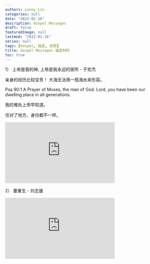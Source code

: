 ```yaml
---
authors: Lenny Lin
categories: null
date: "2022-01-16"
description: Gospel Messages
draft: false
featuredImage: null
lastmod: "2022-01-16"
series: null
tags: [Gospel, 福音, 安慰]
title: Gospel Messages 福音材料
toc: true
---
```


1） 上帝是我的神, 上帝是我永远的居所 - 于宏杰   

亲身的经历比较宝贵！ 大海无法用一瓶海水来形容。  

Psa 90:1 A Prayer of Moses, the man of God. Lord, you have been our dwelling place in all generations.  

我的难处上帝早知道。  

住对了地方，身份都不一样。  


<iframe width="360" height="200" src="https://www.youtube.com/embed/TJppApt1MSM" title="SVCA矽谷基督徒聚會：安穩在 神永遠膀臂中 2022.01.16 于宏潔" frameborder="0" allow="accelerometer; autoplay; clipboard-write; encrypted-media; gyroscope; picture-in-picture" allowfullscreen></iframe>


2） 要重生 - 刘志雄  


<iframe width="360" height= "200" src="https://www.youtube.com/embed/dEE2TJkYv6A" title="ECTC教会：天路客的成长 2022.01.02 刘志雄" frameborder="0" allow="accelerometer; autoplay; clipboard-write; encrypted-media; gyroscope; picture-in-picture" allowfullscreen></iframe>

